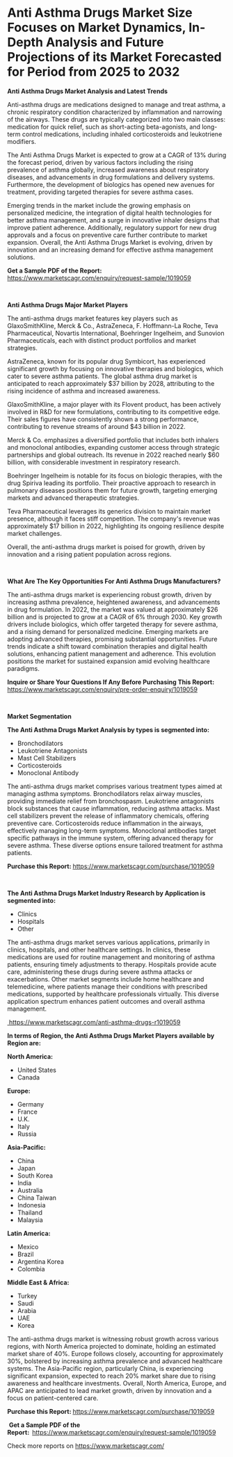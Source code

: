 <p><h1>Anti Asthma Drugs Market Size Focuses on Market Dynamics, In-Depth Analysis and Future Projections of its Market Forecasted for Period from 2025 to 2032</h1></p><p><strong>Anti Asthma Drugs Market Analysis and Latest Trends</strong></p>
<p><p>Anti-asthma drugs are medications designed to manage and treat asthma, a chronic respiratory condition characterized by inflammation and narrowing of the airways. These drugs are typically categorized into two main classes: medication for quick relief, such as short-acting beta-agonists, and long-term control medications, including inhaled corticosteroids and leukotriene modifiers. </p><p>The Anti Asthma Drugs Market is expected to grow at a CAGR of 13% during the forecast period, driven by various factors including the rising prevalence of asthma globally, increased awareness about respiratory diseases, and advancements in drug formulations and delivery systems. Furthermore, the development of biologics has opened new avenues for treatment, providing targeted therapies for severe asthma cases. </p><p>Emerging trends in the market include the growing emphasis on personalized medicine, the integration of digital health technologies for better asthma management, and a surge in innovative inhaler designs that improve patient adherence. Additionally, regulatory support for new drug approvals and a focus on preventive care further contribute to market expansion. Overall, the Anti Asthma Drugs Market is evolving, driven by innovation and an increasing demand for effective asthma management solutions.</p></p>
<p><strong>Get a Sample PDF of the Report:&nbsp;</strong> <a href="https://www.marketscagr.com/enquiry/request-sample/1019059?utm_campaign=3120&utm_medium=2&utm_source=Github&utm_content=ia&utm_term=08032025&utm_id=anti-asthma-drugs">https://www.marketscagr.com/enquiry/request-sample/1019059</a></p>
<p>&nbsp;</p>
<p><strong>Anti Asthma Drugs Major Market Players</strong></p>
<p><p>The anti-asthma drugs market features key players such as GlaxoSmithKline, Merck & Co., AstraZeneca, F. Hoffmann-La Roche, Teva Pharmaceutical, Novartis International, Boehringer Ingelheim, and Sunovion Pharmaceuticals, each with distinct product portfolios and market strategies. </p><p>AstraZeneca, known for its popular drug Symbicort, has experienced significant growth by focusing on innovative therapies and biologics, which cater to severe asthma patients. The global asthma drug market is anticipated to reach approximately $37 billion by 2028, attributing to the rising incidence of asthma and increased awareness. </p><p>GlaxoSmithKline, a major player with its Flovent product, has been actively involved in R&D for new formulations, contributing to its competitive edge. Their sales figures have consistently shown a strong performance, contributing to revenue streams of around $43 billion in 2022. </p><p>Merck & Co. emphasizes a diversified portfolio that includes both inhalers and monoclonal antibodies, expanding customer access through strategic partnerships and global outreach. Its revenue in 2022 reached nearly $60 billion, with considerable investment in respiratory research. </p><p>Boehringer Ingelheim is notable for its focus on biologic therapies, with the drug Spiriva leading its portfolio. Their proactive approach to research in pulmonary diseases positions them for future growth, targeting emerging markets and advanced therapeutic strategies.</p><p>Teva Pharmaceutical leverages its generics division to maintain market presence, although it faces stiff competition. The company's revenue was approximately $17 billion in 2022, highlighting its ongoing resilience despite market challenges.</p><p>Overall, the anti-asthma drugs market is poised for growth, driven by innovation and a rising patient population across regions.</p></p>
<p>&nbsp;</p>
<p><strong>What Are The Key Opportunities For Anti Asthma Drugs Manufacturers?</strong></p>
<p><p>The anti-asthma drugs market is experiencing robust growth, driven by increasing asthma prevalence, heightened awareness, and advancements in drug formulation. In 2022, the market was valued at approximately $26 billion and is projected to grow at a CAGR of 6% through 2030. Key growth drivers include biologics, which offer targeted therapy for severe asthma, and a rising demand for personalized medicine. Emerging markets are adopting advanced therapies, promising substantial opportunities. Future trends indicate a shift toward combination therapies and digital health solutions, enhancing patient management and adherence. This evolution positions the market for sustained expansion amid evolving healthcare paradigms.</p></p>
<p><strong>Inquire or Share Your Questions If Any Before Purchasing This Report:</strong> <a href="https://www.marketscagr.com/enquiry/pre-order-enquiry/1019059?utm_campaign=3120&utm_medium=2&utm_source=Github&utm_content=ia&utm_term=08032025&utm_id=anti-asthma-drugs">https://www.marketscagr.com/enquiry/pre-order-enquiry/1019059</a></p>
<p>&nbsp;</p>
<p><strong>Market Segmentation</strong></p>
<p><strong>The Anti Asthma Drugs Market Analysis by types is segmented into:</strong></p>
<p><ul><li>Bronchodilators</li><li>Leukotriene Antagonists</li><li>Mast Cell Stabilizers</li><li>Corticosteroids</li><li>Monoclonal Antibody</li></ul></p>
<p><p>The anti-asthma drugs market comprises various treatment types aimed at managing asthma symptoms. Bronchodilators relax airway muscles, providing immediate relief from bronchospasm. Leukotriene antagonists block substances that cause inflammation, reducing asthma attacks. Mast cell stabilizers prevent the release of inflammatory chemicals, offering preventive care. Corticosteroids reduce inflammation in the airways, effectively managing long-term symptoms. Monoclonal antibodies target specific pathways in the immune system, offering advanced therapy for severe asthma. These diverse options ensure tailored treatment for asthma patients.</p></p>
<p><strong>Purchase this Report:&nbsp;</strong><a href="https://www.marketscagr.com/purchase/1019059?utm_campaign=3120&utm_medium=2&utm_source=Github&utm_content=ia&utm_term=08032025&utm_id=anti-asthma-drugs">https://www.marketscagr.com/purchase/1019059</a></p>
<p>&nbsp;</p>
<p><strong>The Anti Asthma Drugs Market Industry Research by Application is segmented into:</strong></p>
<p><ul><li>Clinics</li><li>Hospitals</li><li>Other</li></ul></p>
<p><p>The anti-asthma drugs market serves various applications, primarily in clinics, hospitals, and other healthcare settings. In clinics, these medications are used for routine management and monitoring of asthma patients, ensuring timely adjustments to therapy. Hospitals provide acute care, administering these drugs during severe asthma attacks or exacerbations. Other market segments include home healthcare and telemedicine, where patients manage their conditions with prescribed medications, supported by healthcare professionals virtually. This diverse application spectrum enhances patient outcomes and overall asthma management.</p></p>
<p><a href="https://www.marketscagr.com/anti-asthma-drugs-r1019059?utm_campaign=3120&utm_medium=2&utm_source=Github&utm_content=ia&utm_term=08032025&utm_id=anti-asthma-drugs">&nbsp;https://www.marketscagr.com/anti-asthma-drugs-r1019059</a></p>
<p><strong>In terms of Region, the Anti Asthma Drugs Market Players available by Region are:</strong></p>
<p>
    <p> <strong> North America: </strong>
        <ul>
            <li>United States</li>
            <li>Canada</li>
        </ul>
        </p> 
    <p> <strong> Europe: </strong>
        <ul>
            <li>Germany</li>
            <li>France</li>
            <li>U.K.</li>
            <li>Italy</li>
            <li>Russia</li>
        </ul>
        </p> 
    <p> <strong> Asia-Pacific: </strong>
        <ul>
            <li>China</li>
            <li>Japan</li>
            <li>South Korea</li>
            <li>India</li>
            <li>Australia</li>
            <li>China Taiwan</li>
            <li>Indonesia</li>
            <li>Thailand</li>
            <li>Malaysia</li>
        </ul>
        </p> 
    <p> <strong> Latin America: </strong>
        <ul>
            <li>Mexico</li>
            <li>Brazil</li>
            <li>Argentina Korea</li>
            <li>Colombia</li>
        </ul>
        </p> 
    <p> <strong> Middle East & Africa: </strong>
        <ul>
            <li>Turkey</li>
            <li>Saudi</li>
            <li>Arabia</li>
            <li>UAE</li>
            <li>Korea</li>
        </ul>
    </p>
    </p>
<p><p>The anti-asthma drugs market is witnessing robust growth across various regions, with North America projected to dominate, holding an estimated market share of 40%. Europe follows closely, accounting for approximately 30%, bolstered by increasing asthma prevalence and advanced healthcare systems. The Asia-Pacific region, particularly China, is experiencing significant expansion, expected to reach 20% market share due to rising awareness and healthcare investments. Overall, North America, Europe, and APAC are anticipated to lead market growth, driven by innovation and a focus on patient-centered care.</p></p>
<p><strong>Purchase this Report: </strong><a href="https://www.marketscagr.com/purchase/1019059?utm_campaign=3120&utm_medium=2&utm_source=Github&utm_content=ia&utm_term=08032025&utm_id=anti-asthma-drugs">https://www.marketscagr.com/purchase/1019059</a></p>
<p>&nbsp;<strong>Get a Sample PDF of the Report:&nbsp;&nbsp;</strong><a href="https://www.marketscagr.com/enquiry/request-sample/1019059?utm_campaign=3120&utm_medium=2&utm_source=Github&utm_content=ia&utm_term=08032025&utm_id=anti-asthma-drugs">https://www.marketscagr.com/enquiry/request-sample/1019059</a></p>
<p><strong></strong></p>
<p>Check more reports on <a href="https://www.marketscagr.com/?utm_campaign=3120&utm_medium=2&utm_source=Github&utm_content=ia&utm_term=08032025&utm_id=anti-asthma-drugs">https://www.marketscagr.com/</a></p>